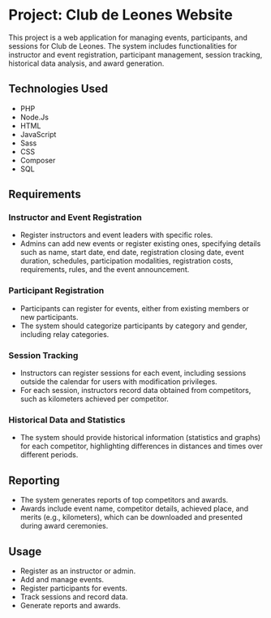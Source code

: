 # Project: Club de Leones Website

This project is a web application for managing events, participants, and sessions for Club de Leones. The system includes functionalities for instructor and event registration, participant management, session tracking, historical data analysis, and award generation.

## Technologies Used

- PHP
- Node.Js
- HTML
- JavaScript
- Sass
- CSS
- Composer
- SQL

## Requirements

### Instructor and Event Registration

- Register instructors and event leaders with specific roles.
- Admins can add new events or register existing ones, specifying details such as name, start date, end date, registration closing date, event duration, schedules, participation modalities, registration costs, requirements, rules, and the event announcement.

### Participant Registration

- Participants can register for events, either from existing members or new participants.
- The system should categorize participants by category and gender, including relay categories.

### Session Tracking

- Instructors can register sessions for each event, including sessions outside the calendar for users with modification privileges.
- For each session, instructors record data obtained from competitors, such as kilometers achieved per competitor.

### Historical Data and Statistics

- The system should provide historical information (statistics and graphs) for each competitor, highlighting differences in distances and times over different periods.

## Reporting

- The system generates reports of top competitors and awards.
- Awards include event name, competitor details, achieved place, and merits (e.g., kilometers), which can be downloaded and presented during award ceremonies.


## Usage

- Register as an instructor or admin.
- Add and manage events.
- Register participants for events.
- Track sessions and record data.
- Generate reports and awards.
